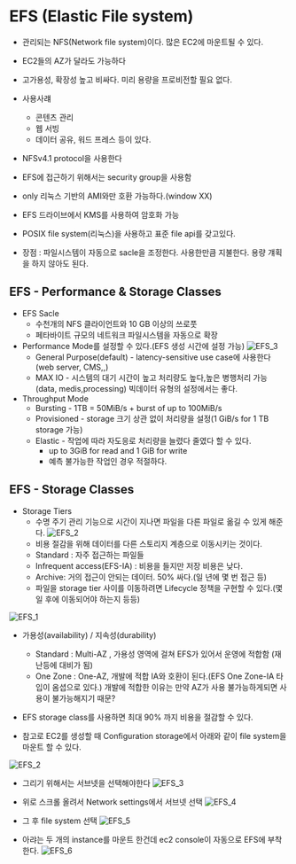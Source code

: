 # EFS (Elastic File system)

- 관리되는 NFS(Network file system)이다. 많은 EC2에 마운트될 수 있다.
- EC2들의 AZ가 달라도 가능하다
- 고가용성, 확장성 높고 비싸다. 미리 용량을 프로비전할 필요 없다.
- 사용사럐
  - 콘텐츠 관리
  - 웹 서빙
  - 데이터 공유, 워드 프레스 등이 있다.
- NFSv4.1 protocol을 사용한다
- EFS에 접근하기 위해서는 security group을 사용함
- only 리눅스 기반의 AMI와만 호환 가능하다.(window XX)
- EFS 드라이브에서 KMS를 사용하여 암호화 가능

- POSIX file system(리눅스)을 사용하고 표준 file api를 갖고있다.
- 장점 : 파일시스템이 자동으로 sacle을 조정한다. 사용한만큼 지불한다. 용량 걔획을 하지 않아도 된다.

## EFS - Performance & Storage Classes

- EFS Sacle
  - 수천개의 NFS 클라이언트와 10 GB 이상의 쓰로풋
  - 페타바이트 규모의 네트워크 파일시스템을 자동으로 확장
- Performance Mode를 설정할 수 있다.(EFS 생성 시간에 설정 가능)
  ![EFS_3](./img/EFS_3.png)
  - General Purpose(default) - latency-sensitive use case에 사용한다(web server, CMS,,)
  - MAX IO - 시스템의 대기 시간이 높고 처리량도 높다,높은 병행처리 가능 (data, medis,processing) 빅데이터 유형의 설정에서는 좋다.
- Throughput Mode
  - Bursting - 1TB = 50MiB/s + burst of up to 100MiB/s
  - Provisioned - storage 크기 상관 없이 처리량을 설정(1 GiB/s for 1 TB storage 가능)
  - Elastic - 작업에 따라 자도응로 처리량을 늘렸다 줄였다 할 수 있다.
    - up to 3GiB for read and 1 GiB for write
    - 예측 불가능한 작업인 경우 적절하다.

## EFS - Storage Classes

- Storage Tiers
  - 수명 주기 관리 기능으로 시간이 지나면 파일을 다른 파일로 옮길 수 있게 해준다.
    ![EFS_2](./img/EFS_2.png)
  - 비용 절감을 위해 데이터를 다른 스토리지 계층으로 이동시키는 것이다.
  - Standard : 자주 접근하는 파일들
  - Infrequent access(EFS-IA) : 비용을 들지만 저장 비용은 낮다.
  - Archive: 거의 접근이 안되는 데이터. 50% 싸다.(일 년에 몇 번 접근 등)
  - 파일을 storage tier 사이를 이동하려면 Lifecycle 정책을 구현할 수 있다.(몇일 후에 이동되어야 하는지 등등)

![EFS_1](./img/EFS_1.png)

- 가용성(availability) / 지속성(durability)

  - Standard : Multi-AZ , 가용성 영역에 걸쳐 EFS가 있어서 운영에 적합함 (재난등에 대비가 됨)
  - One Zone : One-AZ, 개발에 적합 IA와 호환이 된다.(EFS One Zone-IA 타입이 옴셥으로 있다.) 개발에 적합한 이유는 만약 AZ가 사용 불가능하게되면 사용이 불가능해지기 때문?

- EFS storage class를 사용하면 최대 90% 까지 비용을 절감할 수 있다.

- 참고로 EC2를 생성할 때 Configuration storage에서 아래와 같이 file system을 마운트 할 수 있다.

![EFS_2](./img/EFS_4.png)

- 그리기 위해서는 서브넷을 선택해야한다
  ![EFS_3](./img/EFS_5.png)

- 위로 스크롤 올려서 Network settings에서 서브넷 선택
  ![EFS_4](./img/EFS_6.png)

- 그 후 file system 선택
  ![EFS_5](./img/EFS_7.png)

- 아랴는 두 개의 instance를 마운트 한건데 ec2 console이 자동으로 EFS에 부착한다.
  ![EFS_6](./img/EFS_8.png)
